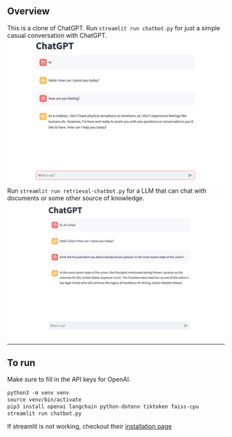 ## Overview

This is a clone of ChatGPT.
Run `streamlit run chatbot.py` for just a simple casual conversation with ChatGPT.
![Casual ChatGPT](chatbot.png)
Run `streamlit run retrieval-chatbot.py` for a LLM that can chat with documents or some other source of knowledge.
![Retrieval ChatGPT](retrieval.png)

---

## To run

Make sure to fill in the API keys for OpenAI.

```
python3 -m venv venv
source venv/bin/activate
pip3 install openai langchain python-dotenv tiktoken faiss-cpu
streamlit run chatbot.py
```

If streamlit is not working, checkout their [installation page](https://docs.streamlit.io/library/get-started/installation)
